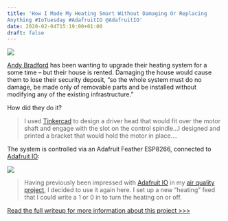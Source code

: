 ```yaml
---
title: 'How I Made My Heating Smart Without Damaging Or Replacing
Anything #IoTuesday #AdafruitIO @AdafruitIO'
date: 2020-02-04T15:19:00+01:00
draft: false
---
```


![](https://cdn-blog.adafruit.com/uploads/2020/02/img_3420-2.jpg)

[Andy Bradford](https://twitter.com/andycb/status/1223606976246157313) has been wanting to upgrade their heating system for a some time – but their house is rented. Damaging the house would cause them to lose their security deposit, “so the whole system must do no damage, be made only of removable parts and be installed without modifying any of the existing infrastructure.”

How did they do it?

> I used [Tinkercad](https://www.tinkercad.com/) to design a driver head that would fit over the motor shaft and engage with the slot on the control spindle…I designed and printed a bracket that would hold the motor in place….

The system is controlled via an Adafruit Feather ESP8266, connected to [Adafruit IO](http://io.adafruit.com/):

![](https://cdn-blog.adafruit.com/uploads/2020/02/image-10.png)

> Having previously been impressed with [Adafruit IO](https://io.adafruit.com/) in my [air quality project](https://andybradford.dev/2019/11/29/monitoring-my-indoor-air-quality/), I decided to use it again here. I set up a new “heating” feed that I could write a 1 or 0 in to turn the heating on or off.

[Read the full writeup for more information about this project >>>](https://andybradford.dev/2020/02/01/how-i-made-my-heating-smart-without-damaging-or-replacing-anything/)